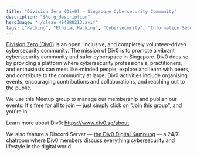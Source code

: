 ```yaml
---
title: "Division Zero (Div0) – Singapore Cybersecurity Community"
description: "$%org_description"
heroImage: "./clean_494988213.avif"
tags: ["Hacking", "Ethical Hacking", "Cybersecurity", "Information Security", "Computer Security", "Network Security", "Application Security", "Software Security", "Web Security", "Web Application Security", "Cloud Security", "Penetration Testing", "White Hat Hacking"]
---
```


[Division Zero (Div0)](https://www.div0.sg/) is an open, inclusive, and completely volunteer-driven cybersecurity community. The mission of Div0 is to promote a vibrant cybersecurity community and safer cyberspace in Singapore. Div0 does so by providing a platform where cybersecurity professionals, practitioners, and enthusiasts can meet like-minded people, explore and learn with peers, and contribute to the community at large. Div0 activities include organising events, encouraging contributions and collaborations, and reaching out to the public.

We use this Meetup group to manage our membership and publish our events. It's free for all to join — just simply click on "Join this group", and you're in. 

Learn more about Div0: https://www.div0.sg/about

We also feature a Discord Server — [the Div0 Digital Kampung](https://www.div0.sg/digital-kampung) — a 24/7 chatroom where Div0 members discuss everything cybersecurity and lifestyle in the digital world. 